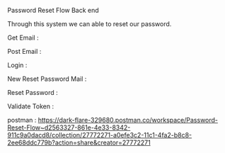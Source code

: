 Password Reset Flow Back end

Through this system we can able to reset our password.

Get Email : 

Post Email : 

Login : 

New Reset Password Mail : 

Reset Password :

Validate Token : 


postman : https://dark-flare-329680.postman.co/workspace/Password-Reset-Flow~d2563327-861e-4e33-8342-911c9a0dacd8/collection/27772271-a0efe3c2-11c1-4fa2-b8c8-2ee68ddc779b?action=share&creator=27772271
